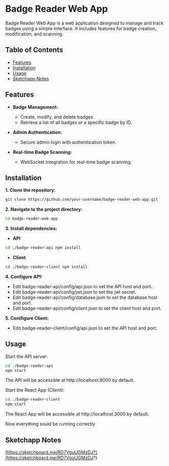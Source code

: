 # Badge Reader Web App

Badge Reader Web App is a web application designed to manage and track badges using a simple interface. It includes features for badge creation, modification, and scanning.

## Table of Contents

- [Features](#features)
- [Installation](#installation)
- [Usage](#usage)
- [Sketchapp Notes](#sketchapp-notes)

## Features

- **Badge Management:**
  - Create, modify, and delete badges.
  - Retrieve a list of all badges or a specific badge by ID.

- **Admin Authentication:**
  - Secure admin login with authentication token.

- **Real-time Badge Scanning:**
  - WebSocket integration for real-time badge scanning.

## Installation

**1. Clone the repository:**

```bash
git clone https://github.com/your-username/badge-reader-web-app.git
```
**2. Navigate to the project directory:**

```bash
cd badge-reader-web-app
```
**3. Install dependencies:**

- **API**
```bash
cd ./badge-reader-api npm install
```
- **Client**
```bash
cd ./badge-reader-client npm install
```

**4. Configure API:**

- Edit badge-reader-api/config/api.json to set the API host and port.
- Edit badge-reader-api/config/jwt.json to set the jwt secret.
- Edit badge-reader-api/config/database.json to set the database host and port.
- Edit badge-reader-api/config/client.json to set the client host and port.

**5. Conifigure Client:**

- Edit badge-reader-client/config/api.json to set the API host and port.


## Usage
Start the API server:

```bash
cd ./badge-reader-api
npm start
```
The API will be accessible at http://localhost:8000 by default.

Start the React App (Client):

```bash
cd ./badge-reader-client
npm start
```

The React App will be accessible at http://localhost:3000 by default.

Now everything sould be running correctly

## Sketchapp Notes

[https://sketchboard.me/RD7VguUGMzDJ?](https://sketchboard.me/RD7VguUGMzDJ?)
